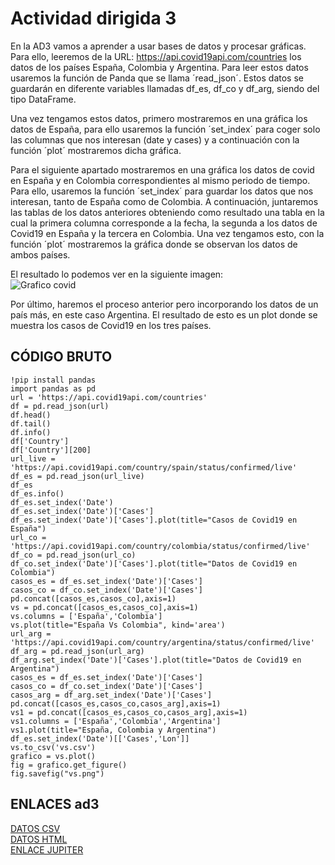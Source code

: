 # Actividad dirigida 3

En la AD3 vamos a aprender a usar bases de datos y procesar gráficas. Para ello, leeremos de la URL: https://api.covid19api.com/countries los datos de los países España, Colombia y Argentina. Para leer estos datos usaremos la función de Panda que se llama ´read_json´. Estos datos se guardarán en diferente variables llamadas df_es, df_co y df_arg, siendo del tipo DataFrame.


Una vez tengamos estos datos, primero mostraremos en una gráfica los datos de España, para ello usaremos la función ´set_index´ para coger solo las columnas que nos interesan (date y cases) y a continuación con la función ´plot´ mostraremos dicha gráfica.


Para el siguiente apartado mostraremos en una gráfica los datos de covid en España y en Colombia correspondientes al mismo periodo de tiempo. Para ello, usaremos la función ´set_index´ para guardar los datos que nos interesan, tanto de España como de Colombia. A continuación, juntaremos las tablas de los datos anteriores obteniendo como resultado una tabla en la cual la primera columna corresponde a la fecha, la segunda a los datos de Covid19 en España y la tercera en Colombia. Una vez tengamos esto, con la función ´plot´ mostraremos la gráfica donde se observan los datos de ambos países.

El resultado lo podemos ver en la siguiente imagen:   
![Grafico covid](https://nebrijas.github.io/periodismodedatos-nbugaring/api-covid19-pandas-plot.png)


Por último, haremos el proceso anterior pero incorporando los datos de un país más, en este caso Argentina. El resultado de esto es un plot donde se muestra los casos de Covid19 en los tres países.


## CÓDIGO BRUTO


```
!pip install pandas
import pandas as pd
url = 'https://api.covid19api.com/countries'
df = pd.read_json(url)
df.head()
df.tail()
df.info()
df['Country']
df['Country'][200]
url_live = 'https://api.covid19api.com/country/spain/status/confirmed/live'
df_es = pd.read_json(url_live)
df_es
df_es.info()
df_es.set_index('Date')
df_es.set_index('Date')['Cases']
df_es.set_index('Date')['Cases'].plot(title="Casos de Covid19 en España")
url_co = 'https://api.covid19api.com/country/colombia/status/confirmed/live'
df_co = pd.read_json(url_co)
df_co.set_index('Date')['Cases'].plot(title="Datos de Covid19 en Colombia")
casos_es = df_es.set_index('Date')['Cases']
casos_co = df_co.set_index('Date')['Cases']
pd.concat([casos_es,casos_co],axis=1)
vs = pd.concat([casos_es,casos_co],axis=1)
vs.columns = ['España','Colombia']
vs.plot(title="España Vs Colombia", kind='area')
url_arg = 'https://api.covid19api.com/country/argentina/status/confirmed/live'
df_arg = pd.read_json(url_arg)
df_arg.set_index('Date')['Cases'].plot(title="Datos de Covid19 en Argentina")
casos_es = df_es.set_index('Date')['Cases']
casos_co = df_co.set_index('Date')['Cases']
casos_arg = df_arg.set_index('Date')['Cases']
pd.concat([casos_es,casos_co,casos_arg],axis=1)
vs1 = pd.concat([casos_es,casos_co,casos_arg],axis=1)
vs1.columns = ['España','Colombia','Argentina']
vs1.plot(title="España, Colombia y Argentina")
df_es.set_index('Date')[['Cases','Lon']]
vs.to_csv('vs.csv')
grafico = vs.plot()
fig = grafico.get_figure()
fig.savefig("vs.png")

```


## ENLACES ad3

[DATOS CSV](https://github.com/nebrijas/periodismodedatos-nbugaring/blob/main/api-covid19-pandas-plot.csv)   
[DATOS HTML](https://nebrijas.github.io/periodismodedatos-nbugaring/api-covid19-pandas-plot.html)   
[ENLACE JUPITER](https://github.com/nebrijas/periodismodedatos-nbugaring/blob/main/api-covid19-pandas-plot.html.ipynb)   
